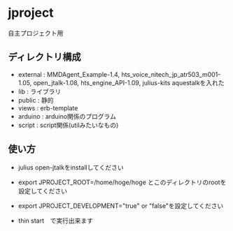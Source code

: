 # jproject
自主プロジェクト用

## ディレクトリ構成
* external : MMDAgent_Example-1.4, hts_voice_nitech_jp_atr503_m001-1.05, open_jtalk-1.08, hts_engine_API-1.09, julius-kits aquestalkを入れた
* lib : ライブラリ
* public : 静的
* views : erb-template
* arduino : arduino関係のプログラム
* script : script関係(utilみたいなもの)

## 使い方
* julius open-jtalkをinstallしてください
* export JPROJECT_ROOT=/home/hoge/hoge とこのディレクトリのrootを設定してください
* export JPROJECT_DEVELOPMENT="true" or "false"を設定してください

* thin start　で実行出来ます

